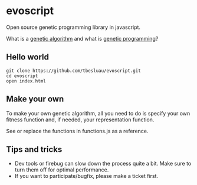 evoscript
=========

Open source genetic programming library in javascript.

What is a [genetic algorithm](http://en.wikipedia.org/wiki/Genetic_algorithm) and what is [genetic programming](http://en.wikipedia.org/wiki/Genetic_programming)?

## Hello world

    git clone https://github.com/tbesluau/evoscript.git
    cd evoscript
    open index.html

## Make your own

To make your own genetic algorithm, all you need to do is specify your own fitness function and, if needed, your representation function.

See or replace the functions in functions.js as a reference.

## Tips and tricks

 * Dev tools or firebug can slow down the process quite a bit. Make sure to turn them off for optimal performance.
 * If you want to participate/bugfix, please make a ticket first.

